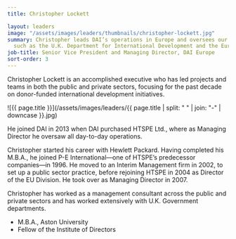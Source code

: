 ```yaml
---
title: Christopher Lockett

layout: leaders
image: "/assets/images/leaders/thumbnails/christopher-lockett.jpg"
summary: Christopher leads DAI’s operations in Europe and oversees our work for clients
  such as the U.K. Department for International Development and the European Commission.
job-title: Senior Vice President and Managing Director, DAI Europe
sort-order: 3
---
```


Christopher Lockett is an accomplished executive who has led projects and teams in both the public and private sectors, focusing for the past decade on donor-funded international development initiatives.

![{{ page.title }}](/assets/images/leaders/{{ page.title | split: " " | join: "-" | downcase }}.jpg)

He joined DAI in 2013 when DAI purchased HTSPE Ltd., where as Managing Director he oversaw all day-to-day operations.

Christopher started his career with Hewlett Packard. Having completed his M.B.A., he joined P-E International—one of HTSPE’s predecessor companies—in 1996. He moved to an Interim Management firm in 2002, to set up a public sector practice, before rejoining HTSPE in 2004 as Director of the EU Division. He took over as Managing Director in 2007.

Christopher has worked as a management consultant across the public and private sectors and has worked extensively with U.K. Government departments.

* M.B.A., Aston University
* Fellow of the Institute of Directors
